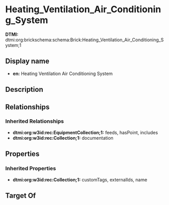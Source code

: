 # Heating_Ventilation_Air_Conditioning_System
**DTMI:** dtmi:org:brickschema:schema:Brick:Heating_Ventilation_Air_Conditioning_System;1
## Display name
- **en:** Heating Ventilation Air Conditioning System
## Description
## Relationships
### Inherited Relationships
* **dtmi:org:w3id:rec:EquipmentCollection;1:** feeds, hasPoint, includes
* **dtmi:org:w3id:rec:Collection;1:** documentation
## Properties
### Inherited Properties
* **dtmi:org:w3id:rec:Collection;1:** customTags, externalIds, name
## Target Of
